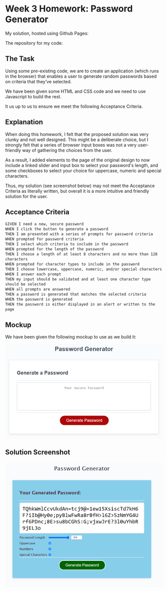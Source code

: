 # Week 3 Homework: Password Generator

My solution, hosted using Github Pages:

The repository for my code: 

## The Task
Using some pre-existing code, we are to create an application (which runs in the browser) that enables a user to generate random passwords based on criteria that they’ve selected.

We have been given some HTML and CSS code and we need to use Javascript to build the rest.

It us up to us to ensure we meet the following Acceptance Criteria.

## Explanation
When doing this homework, I felt that the proposed solution was very clunky and not well designed.  This might be a deliberate choice, but I strongly felt that a series of browser input boxes was not a very user-friendly way of gathering the choices from the user.

As a result, I added elements to the page of the original design to now include a linked slider and input box to select your password's length, and some checkboxes to select your choice for uppercase, numeric and special characters.

Thus, my solution (see screenshot below) may not meet the Acceptance Criteria as literally written, but overall it is a more intuitive and friendly solution for the user.

## Acceptance Criteria

```
GIVEN I need a new, secure password
WHEN I click the button to generate a password
THEN I am presented with a series of prompts for password criteria
WHEN prompted for password criteria
THEN I select which criteria to include in the password
WHEN prompted for the length of the password
THEN I choose a length of at least 8 characters and no more than 128 characters
WHEN prompted for character types to include in the password
THEN I choose lowercase, uppercase, numeric, and/or special characters
WHEN I answer each prompt
THEN my input should be validated and at least one character type should be selected
WHEN all prompts are answered
THEN a password is generated that matches the selected criteria
WHEN the password is generated
THEN the password is either displayed in an alert or written to the page
```
## Mockup
We have been given the following mockup to use as we build it:

![image](assets/screenshots/03-javascript-homework-demo.png)

## Solution Screenshot

![image](assets/screenshots/solution-pword-gen.png)
